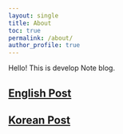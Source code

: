 ```yaml
---
layout: single
title: About
toc: true
permalink: /about/
author_profile: true
---
```


<p class="message">
  Hello! This is develop Note blog.
</p>

## [English Post](https://renakim.github.io/en)

## [Korean Post](https://renakim.github.io/ko)
